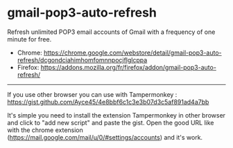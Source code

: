 # gmail-pop3-auto-refresh
Refresh unlimited POP3 email accounts of Gmail with a frequency of one minute for free.
- Chrome: https://chrome.google.com/webstore/detail/gmail-pop3-auto-refresh/dcgondciahimhomfomnnpocjflglcppa
- Firefox: https://addons.mozilla.org/fr/firefox/addon/gmail-pop3-auto-refresh/

<hr>

If you use other browser you can use with Tampermonkey : https://gist.github.com/Ayce45/4e8bbf6c1c3e3b07d3c5af891ad4a7bb

It's simple you need to install the extension Tampermonkey in other browser and click to "add new script" and paste the gist.
Open the good URL like with the chrome extension (https://mail.google.com/mail/u/0/#settings/accounts) and it's work.
